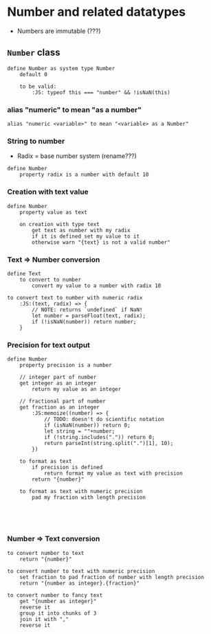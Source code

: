 # Number and related datatypes
- Numbers are immutable (???)


## `Number` class

```
define Number as system type Number
	default 0

	to be valid:
		:JS: typeof this === "number" && !isNaN(this)
```

### alias "numeric" to mean "as a number"
```
alias "numeric <variable>" to mean "<variable> as a Number"
```

### String to number
- Radix = base number system (rename???)
```
define Number
	property radix is a number with default 10
```

### Creation with text value
```
define Number
	property value as text

	on creation with type text
		get text as number with my radix
		if it is defined set my value to it
		otherwise warn "{text} is not a valid number"
```

### Text => Number conversion
```
define Text
	to convert to number
		convert my value to a number with radix 10

to convert text to number with numeric radix
	:JS:(text, radix) => {
		// NOTE: returns `undefined` if NaN!
		let number = parseFloat(text, radix);
		if (!isNaN(number)) return number;
	}
```


### Precision for text output
```
define Number
	property precision is a number

	// integer part of number
	get integer as an integer
		return my value as an integer

	// fractional part of number
	get fraction as an integer
		:JS:memoize((number) => {
			// TODO: doesn't do scientific notation
			if (isNaN(number)) return 0;
			let string = ""+number;
			if (!string.includes(".")) return 0;
			return parseInt(string.split(".")[1], 10);
		})

	to format as text
		if precision is defined
			return format my value as text with precision
		return "{number}"

	to format as text with numeric precision
		pad my fraction with length precision





```

### Number => Text conversion
```
to convert number to text
	return "{number}"

to convert number to text with numeric precision
	set fraction to pad fraction of number with length precision
	return "{number as integer}.{fraction}"

to convert number to fancy text
	get "{number as integer}"
	reverse it
	group it into chunks of 3
	join it with ","
	reverse it
```




